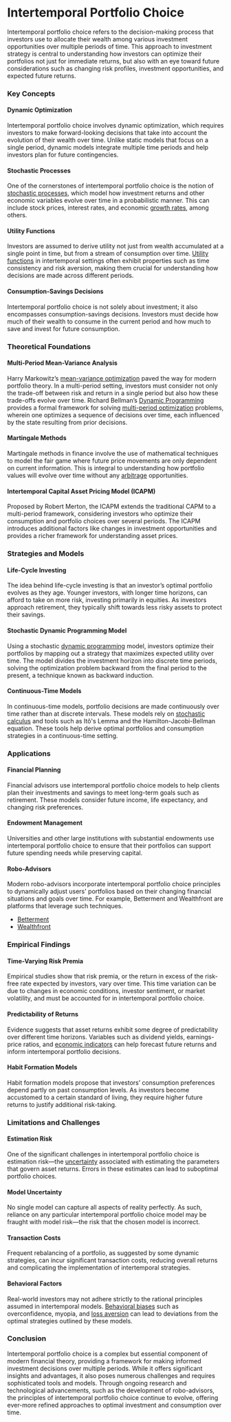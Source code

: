 # Intertemporal Portfolio Choice

Intertemporal portfolio choice refers to the decision-making process that investors use to allocate their wealth among various investment opportunities over multiple periods of time. This approach to investment strategy is central to understanding how investors can optimize their portfolios not just for immediate returns, but also with an eye toward future considerations such as changing risk profiles, investment opportunities, and expected future returns.

### Key Concepts

#### Dynamic Optimization
Intertemporal portfolio choice involves dynamic optimization, which requires investors to make forward-looking decisions that take into account the evolution of their wealth over time. Unlike static models that focus on a single period, dynamic models integrate multiple time periods and help investors plan for future contingencies.

#### Stochastic Processes
One of the cornerstones of intertemporal portfolio choice is the notion of [stochastic processes](../s/stochastic_processes.md), which model how investment returns and other economic variables evolve over time in a probabilistic manner. This can include stock prices, interest rates, and economic [growth rates](../g/growth_rates_in_trading.md), among others.

#### Utility Functions
Investors are assumed to derive utility not just from wealth accumulated at a single point in time, but from a stream of consumption over time. [Utility functions](../u/utility_functions_in_trading.md) in intertemporal settings often exhibit properties such as time consistency and risk aversion, making them crucial for understanding how decisions are made across different periods.

#### Consumption-Savings Decisions
Intertemporal portfolio choice is not solely about investment; it also encompasses consumption-savings decisions. Investors must decide how much of their wealth to consume in the current period and how much to save and invest for future consumption. 

### Theoretical Foundations

#### Multi-Period Mean-Variance Analysis
Harry Markowitz’s [mean-variance optimization](../m/mean-variance_optimization.md) paved the way for modern portfolio theory. In a multi-period setting, investors must consider not only the trade-off between risk and return in a single period but also how these trade-offs evolve over time. Richard Bellman’s [Dynamic Programming](../d/dynamic_programming_in_trading.md) provides a formal framework for solving [multi-period optimization](../m/multi-period_optimization.md) problems, wherein one optimizes a sequence of decisions over time, each influenced by the state resulting from prior decisions.

#### Martingale Methods
Martingale methods in finance involve the use of mathematical techniques to model the fair game where future price movements are only dependent on current information. This is integral to understanding how portfolio values will evolve over time without any [arbitrage](../a/arbitrage.md) opportunities.

#### Intertemporal Capital Asset Pricing Model (ICAPM)
Proposed by Robert Merton, the ICAPM extends the traditional CAPM to a multi-period framework, considering investors who optimize their consumption and portfolio choices over several periods. The ICAPM introduces additional factors like changes in investment opportunities and provides a richer framework for understanding asset prices.

### Strategies and Models

#### Life-Cycle Investing
The idea behind life-cycle investing is that an investor’s optimal portfolio evolves as they age. Younger investors, with longer time horizons, can afford to take on more risk, investing primarily in equities. As investors approach retirement, they typically shift towards less risky assets to protect their savings.

#### Stochastic Dynamic Programming Model
Using a stochastic [dynamic programming](../d/dynamic_programming_in_trading.md) model, investors optimize their portfolios by mapping out a strategy that maximizes expected utility over time. The model divides the investment horizon into discrete time periods, solving the optimization problem backward from the final period to the present, a technique known as backward induction.

#### Continuous-Time Models
In continuous-time models, portfolio decisions are made continuously over time rather than at discrete intervals. These models rely on [stochastic calculus](../s/stochastic_calculus.md) and tools such as Itô's Lemma and the Hamilton-Jacobi-Bellman equation. These tools help derive optimal portfolios and consumption strategies in a continuous-time setting.

### Applications

#### Financial Planning
Financial advisors use intertemporal portfolio choice models to help clients plan their investments and savings to meet long-term goals such as retirement. These models consider future income, life expectancy, and changing risk preferences.

#### Endowment Management
Universities and other large institutions with substantial endowments use intertemporal portfolio choice to ensure that their portfolios can support future spending needs while preserving capital.

#### Robo-Advisors
Modern robo-advisors incorporate intertemporal portfolio choice principles to dynamically adjust users' portfolios based on their changing financial situations and goals over time. For example, Betterment and Wealthfront are platforms that leverage such techniques. 
- [Betterment](https://www.betterment.com/)
- [Wealthfront](https://www.wealthfront.com/)

### Empirical Findings

#### Time-Varying Risk Premia
Empirical studies show that risk premia, or the return in excess of the risk-free rate expected by investors, vary over time. This time variation can be due to changes in economic conditions, investor sentiment, or market volatility, and must be accounted for in intertemporal portfolio choice.

#### Predictability of Returns
Evidence suggests that asset returns exhibit some degree of predictability over different time horizons. Variables such as dividend yields, earnings-price ratios, and [economic indicators](../e/economic_indicators.md) can help forecast future returns and inform intertemporal portfolio decisions.

#### Habit Formation Models
Habit formation models propose that investors’ consumption preferences depend partly on past consumption levels. As investors become accustomed to a certain standard of living, they require higher future returns to justify additional risk-taking.

### Limitations and Challenges

#### Estimation Risk
One of the significant challenges in intertemporal portfolio choice is estimation risk—the [uncertainty](../u/uncertainty_in_trading.md) associated with estimating the parameters that govern asset returns. Errors in these estimates can lead to suboptimal portfolio choices.

#### Model Uncertainty
No single model can capture all aspects of reality perfectly. As such, reliance on any particular intertemporal portfolio choice model may be fraught with model risk—the risk that the chosen model is incorrect.

#### Transaction Costs
Frequent rebalancing of a portfolio, as suggested by some dynamic strategies, can incur significant transaction costs, reducing overall returns and complicating the implementation of intertemporal strategies.

#### Behavioral Factors
Real-world investors may not adhere strictly to the rational principles assumed in intertemporal models. [Behavioral biases](../b/behavioral_biases_in_trading.md) such as overconfidence, myopia, and [loss aversion](../l/loss_aversion.md) can lead to deviations from the optimal strategies outlined by these models.

### Conclusion
Intertemporal portfolio choice is a complex but essential component of modern financial theory, providing a framework for making informed investment decisions over multiple periods. While it offers significant insights and advantages, it also poses numerous challenges and requires sophisticated tools and models. Through ongoing research and technological advancements, such as the development of robo-advisors, the principles of intertemporal portfolio choice continue to evolve, offering ever-more refined approaches to optimal investment and consumption over time.

